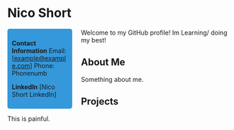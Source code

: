 <style>
  /* Add CSS to style the blue side panel */
  .side-panel {
    background-color: #3498db;
    padding: 10px;
    border-radius: 5px;
    float: left;
    width: 25%; /* Adjust the width as per your preference */
    margin-right: 20px;
  }

  /* Style the contact information text within the blue panel */
  .contact-info {
    color: white;
  }
</style>

# Nico Short

<div class="side-panel">
  
  **Contact Information** 
  Email: [example@example.com]
  Phone: Phonenumb

  **LinkedIn** 
  [Nico Short LinkedIn]

</div>

Welcome to my GitHub profile! Im Learning/ doing my best!

## About Me

Something about me.

## Projects

This is painful.

